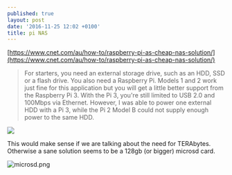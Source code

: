 ```yaml
---
published: true
layout: post
date: '2016-11-25 12:02 +0100'
title: pi NAS
---
```

[https://www.cnet.com/au/how-to/raspberry-pi-as-cheap-nas-solution/](https://www.cnet.com/au/how-to/raspberry-pi-as-cheap-nas-solution/)

> For starters, you need an external storage drive, such as an HDD, SSD or a flash drive.
You also need a Raspberry Pi. Models 1 and 2 work just fine for this application but you will get a little better support from the Raspberry Pi 3. With the Pi 3, you're still limited to USB 2.0 and 100Mbps via Ethernet. However, I was able to power one external HDD with a Pi 3, while the Pi 2 Model B could not supply enough power to the same HDD.

![](https://i.kinja-img.com/gawker-media/image/upload/s--U5tXgE3b--/c_fit,fl_progressive,q_80,w_636/18gn5y16fczvbjpg.jpg)

This would make sense if we are talking about the need for TERAbytes. Otherwise a sane solution seems to be a 128gb (or bigger) microsd card.

![microsd.png]({{site.baseurl}}/media/microsd.png)




